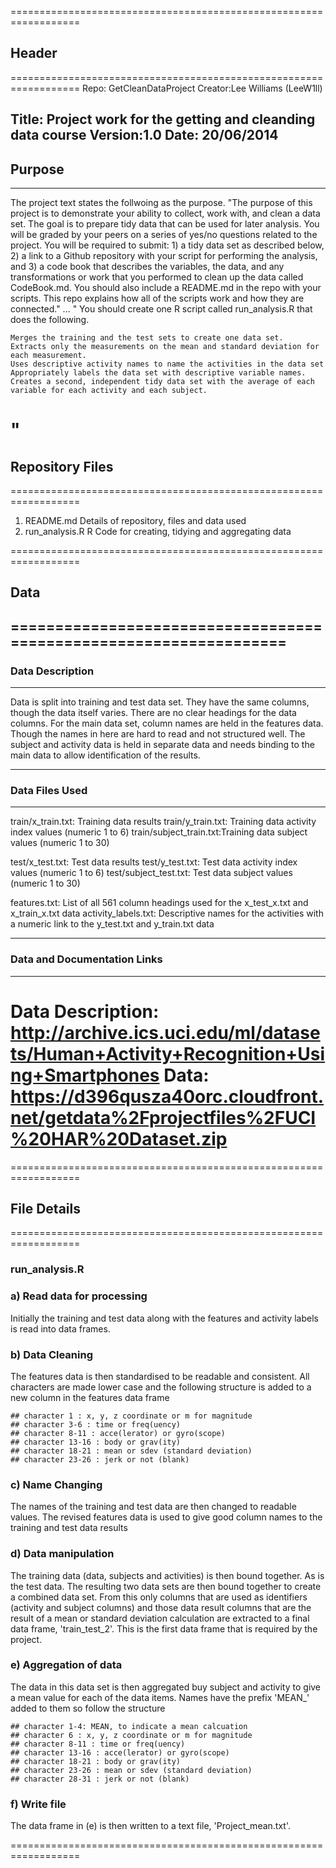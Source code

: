 ==================================================================
## Header
==================================================================
Repo: 	GetCleanDataProject
Creator:Lee Williams (LeeW1ll)

Title:	Project work for the getting and cleanding data course
Version:1.0
Date:	20/06/2014
------------------------------------------------------------------
## Purpose
------------------------------------------------------------------
The project text states the follwoing as the purpose.
"The purpose of this project is to demonstrate your ability to collect, work with, and clean a data set. The goal is to prepare tidy data that can be used for later analysis. You will be graded by your peers on a series of yes/no questions related to the project. You will be required to submit: 1) a tidy data set as described below, 2) a link to a Github repository with your script for performing the analysis, and 3) a code book that describes the variables, the data, and any transformations or work that you performed to clean up the data called CodeBook.md. You should also include a README.md in the repo with your scripts. This repo explains how all of the scripts work and how they are connected." ... 
"
 You should create one R script called run_analysis.R that does the following. 

    Merges the training and the test sets to create one data set.
    Extracts only the measurements on the mean and standard deviation for each measurement. 
    Uses descriptive activity names to name the activities in the data set
    Appropriately labels the data set with descriptive variable names. 
    Creates a second, independent tidy data set with the average of each variable for each activity and each subject. 
"  
==================================================================
## Repository Files
==================================================================
1. README.md		Details of repository, files and data used
2. run_analysis.R	R Code for creating, tidying and aggregating data

==================================================================
## Data
==================================================================
------------------------------------------------------------------
### Data Description
------------------------------------------------------------------
Data is split into training and test data set.  They have the same columns, though the data itself varies.
There are no clear headings for the data columns.  For the main data set, column names are held in the features data.
Though the names in here are hard to read and not structured well.
The subject and activity data is held in separate data and needs binding to the main data to allow identification of the results.

------------------------------------------------------------------
### Data Files Used
------------------------------------------------------------------
train/x_train.txt: 	Training data results
train/y_train.txt: 	Training data activity index values (numeric 1 to 6)
train/subject_train.txt:Training data subject values (numeric 1 to 30)

test/x_test.txt: 	Test data results
test/y_test.txt: 	Test data activity index values (numeric 1 to 6)
test/subject_test.txt:	Test data subject values (numeric 1 to 30)

features.txt: 		List of all 561 column headings used for the x_test_x.txt and x_train_x.txt data
activity_labels.txt: 	Descriptive names for the activities with a numeric link to the y_test.txt and y_train.txt data

------------------------------------------------------------------
### Data and Documentation Links
------------------------------------------------------------------
Data Description: http://archive.ics.uci.edu/ml/datasets/Human+Activity+Recognition+Using+Smartphones 
Data: https://d396qusza40orc.cloudfront.net/getdata%2Fprojectfiles%2FUCI%20HAR%20Dataset.zip 	
==================================================================

==================================================================
## File Details
==================================================================

### run_analysis.R

### a)	Read data for processing
Initially the training and test data along with the features and activity labels is read into data frames.

### b)	Data Cleaning
The features data is then standardised to be readable and consistent.
All characters are made lower case and the following structure is added to a new column in the features data frame

	## character 1 : x, y, z coordinate or m for magnitude 
	## character 3-6 : time or freq(uency) 
	## character 8-11 : acce(lerator) or gyro(scope)
	## character 13-16 : body or grav(ity)
	## character 18-21 : mean or sdev (standard deviation)
	## character 23-26 : jerk or not (blank)

### c)	Name Changing
The names of the training and test data are then changed to readable values.  The revised features data is used to
give good column names to the training and test data results

### d)	Data manipulation
The training data (data, subjects and activities) is then bound together.  As is the test data.
The resulting two data sets are then bound together to create a combined data set.
From this only columns that are used as identifiers (activity and subject columns) and those data result
columns that are the result of a mean or standard deviation calculation are extracted to a final data frame, 
'train_test_2'.  This is the first data frame that is required by the project.

### e)	Aggregation of data
The data in this data set is then aggregated buy subject and activity to give a mean value for each of the data items.
Names have the prefix 'MEAN_' added to them so follow the structure

	## character 1-4: MEAN, to indicate a mean calcuation
	## character 6 : x, y, z coordinate or m for magnitude 
	## character 8-11 : time or freq(uency) 
	## character 13-16 : acce(lerator) or gyro(scope)
	## character 18-21 : body or grav(ity)
	## character 23-26 : mean or sdev (standard deviation)
	## character 28-31 : jerk or not (blank)

### f)	Write file
The data frame in (e) is then written to a text file, 'Project_mean.txt'.

==================================================================
